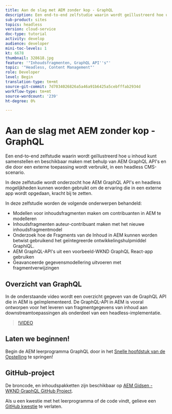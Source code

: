```yaml
---
title: Aan de slag met AEM zonder kop - GraphQL
description: Een end-to-end zelfstudie waarin wordt geïllustreerd hoe u inhoud kunt samenstellen en beschikbaar maken met AEM GraphQL API's.
sub-product: sites
topics: headless
version: cloud-service
doc-type: tutorial
activity: develop
audience: developer
mini-toc-levels: 1
kt: 6678
thumbnail: 328618.jpg
feature: '"Inhoudsfragmenten, GraphQL API''s"'
topic: '"Headless, Content Management"'
role: Developer
level: Begin
translation-type: tm+mt
source-git-commit: 7d7034026826a5a46a91b6425a5cebfffab2934d
workflow-type: tm+mt
source-wordcount: '239'
ht-degree: 0%

---
```



# Aan de slag met AEM zonder kop - GraphQL

Een end-to-end zelfstudie waarin wordt geïllustreerd hoe u inhoud kunt samenstellen en beschikbaar maken met behulp van AEM GraphQL API&#39;s en die door een externe toepassing wordt verbruikt, in een headless CMS-scenario.

In deze zelfstudie wordt onderzocht hoe AEM GraphQL API&#39;s en headless mogelijkheden kunnen worden gebruikt om de ervaring die in een externe app wordt opgedaan, kracht bij te zetten.

In deze zelfstudie worden de volgende onderwerpen behandeld:

* Modellen voor inhoudsfragmenten maken om contribuanten in AEM te modelleren
* Inhoudsfragmenten auteur-contribuant maken met het nieuwe inhoudsfragmentmodel
* Onderzoek hoe de Fragments van de Inhoud in AEM kunnen worden betwist gebruikend het geïntegreerde ontwikkelingshulpmiddel GraphiQL.
* AEM GraphQL-API&#39;s uit een voorbeeld-WKND GraphQL React-app gebruiken
* Geavanceerde gegevensmodellering uitvoeren met fragmentverwijzingen

## Overzicht van GraphQL

In de onderstaande video wordt een overzicht gegeven van de GraphQL API die in AEM is geïmplementeerd. De GraphQL-API in AEM is vooral ontworpen voor het leveren van fragmentgegevens van inhoud aan downstreamtoepassingen als onderdeel van een headless-implementatie.

>[!VIDEO](https://video.tv.adobe.com/v/328618/?quality=12&learn=on)

## Laten we beginnen!

Begin de AEM leerprogramma GraphQL door in het [Snelle hoofdstuk van de Opstelling](./setup.md) te springen!

## GitHub-project

De broncode, en inhoudspakketten zijn beschikbaar op [AEM Gidsen - WKND GraphQL GitHub Project](https://github.com/adobe/aem-guides-wknd-graphql).

Als u een kwestie met het leerprogramma of de code vindt, gelieve een [GitHub kwestie](https://github.com/adobe/aem-guides-wknd-graphql/issues) te verlaten.
